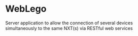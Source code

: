 WebLego
=======

Server application to allow the connection of several devices simultaneously to the same NXT(s) via RESTful web services
